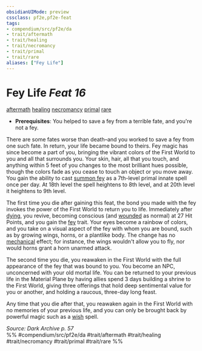 ```yaml
---
obsidianUIMode: preview
cssclass: pf2e,pf2e-feat
tags:
- compendium/src/pf2e/da
- trait/aftermath
- trait/healing
- trait/necromancy
- trait/primal
- trait/rare
aliases: ["Fey Life"]
---
```

# Fey Life  *Feat 16*  
[aftermath](rules/traits/aftermath-da.md "Aftermath Class Trait")  [healing](rules/traits/healing.md "Healing Effect Trait")  [necromancy](rules/traits/necromancy.md "Necromancy School Trait")  [primal](rules/traits/primal.md "Primal Tradition Trait")  [rare](rules/traits/rare.md "Rare Rarity Trait")  

- **Prerequisites**: You helped to save a fey from a terrible fate, and you're not a fey.

There are some fates worse than death–and you worked to save a fey from one such fate. In return, your life became bound to theirs. Fey magic has since become a part of you, bringing the vibrant colors of the First World to you and all that surrounds you. Your skin, hair, all that you touch, and anything within 5 feet of you changes to the most brilliant hues possible, though the colors fade as you cease to touch an object or you move away. You gain the ability to cast [summon fey](compendium/spells/summon-fey.md) as a 7th-level primal innate spell once per day. At 18th level the spell heightens to 8th level, and at 20th level it heightens to 9th level.

The first time you die after gaining this feat, the bond you made with the fey invokes the power of the First World to return you to life. Immediately after [dying](rules/conditions.md#Dying), you revive, becoming conscious (and [wounded](rules/conditions.md#Wounded) as normal) at 27 Hit Points, and you gain the [fey](rules/traits/fey.md "Fey Creature Type Trait") trait. Your eyes become a rainbow of colors, and you take on a visual aspect of the fey with whom you are bound, such as by growing wings, horns, or a plantlike body. The change has no [mechanical](rules/traits/mechanical.md "Mechanical Hazard Trait") effect; for instance, the wings wouldn't allow you to fly, nor would horns grant a horn unarmed attack.

The second time you die, you reawaken in the First World with the full appearance of the fey that was bound to you. You become an NPC, unconcerned with your old mortal life. You can be returned to your previous life in the Material Plane by having allies spend 3 days building a shrine to the First World, giving three offerings that hold deep sentimental value for you or another, and holding a raucous, three-day long feast.

Any time that you die after that, you reawaken again in the First World with no memories of your previous life, and you can only be brought back by powerful magic such as a [wish](compendium/spells/wish.md) spell.

*Source: Dark Archive p. 57*  
%% #compendium/src/pf2e/da #trait/aftermath #trait/healing #trait/necromancy #trait/primal #trait/rare %%